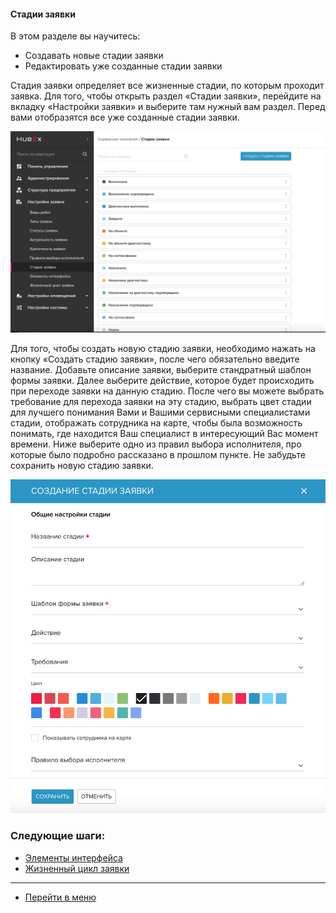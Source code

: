 #### Стадии заявки
В этом разделе вы научитесь:
- Создавать новые стадии заявки
- Редактировать уже созданные стадии заявки

Стадия заявки определяет все жизненные стадии, по которым проходит заявка. Для того, чтобы открыть раздел «Стадии заявки», перейдите на вкладку «Настройки заявки» и выберите там нужный вам раздел. Перед вами отобразятся все уже созданные стадии заявки.

![stad1](/attachments/images/FAQ/ADMIN/StageType/stad1.png)

Для того, чтобы создать новую стадию заявки, необходимо нажать на кнопку «Создать стадию заявки», после чего обязательно введите название. Добавьте описание заявки, выберите стандратный шаблон формы заявки. Далее выберите действие, которое будет происходить при переходе заявки на данную стадию. После чего вы можете выбрать требование для перехода заявки на эту стадию, выбрать цвет стадии для лучшего понимания Вами и Вашими сервисными специалистами стадии, отображать сотрудника на карте, чтобы была возможность понимать, где находится Ваш специалист в интересующий Вас момент времени. Ниже выберите одно из правил выбора исполнителя, про которые было подробно рассказано в прошлом пункте. Не забудьте сохранить новую стадию заявки.

![stad2](/attachments/images/FAQ/ADMIN/StageType/stad2.png)



### Следующие шаги:
- [Элементы интерфейса](./ElementsOfInterface.md)
- [Жизненный цикл заявки](./TicketLifeCycle.md)

____
- [Перейти в меню](http://wiki.hubex.ru)
